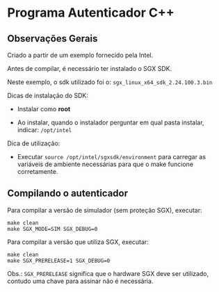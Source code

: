 # Programa Autenticador C++

## Observações Gerais
Criado a partir de um exemplo fornecido pela Intel.

Antes de compilar, é necessário ter instalado o SGX SDK.

Neste exemplo, o sdk utilizado foi o: ``sgx_linux_x64_sdk_2.24.100.3.bin``

Dicas de instalação do SDK:

- Instalar como **root**

- Ao instalar, quando o instalador perguntar em qual pasta instalar, indicar: ``/opt/intel``

Dica de utilização:

- Executar ``source /opt/intel/sgxsdk/environment`` para carregar as variáveis de ambiente necessárias para que o make funcione corretamente.

## Compilando o autenticador

Para compilar a versão de simulador (sem proteção SGX), executar:

```
make clean
make SGX_MODE=SIM SGX_DEBUG=0
```

Para compilar a versão que utiliza SGX, executar:

```
make clean
make SGX_PRERELEASE=1 SGX_DEBUG=0
```

Obs.: ``SGX_PRERELEASE`` significa que o hardware SGX deve ser utilizado, contudo uma chave para assinar não é necessária.